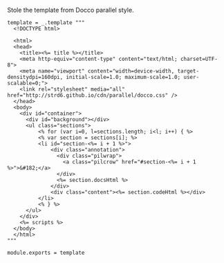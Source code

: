 
Stole the template from Docco parallel style.

    template = _.template """
      <!DOCTYPE html>

      <html>
      <head>
        <title><%= title %></title>
        <meta http-equiv="content-type" content="text/html; charset=UTF-8">
        <meta name="viewport" content="width=device-width, target-densitydpi=160dpi, initial-scale=1.0; maximum-scale=1.0; user-scalable=0;">
        <link rel="stylesheet" media="all" href="http://strd6.github.io/cdn/parallel/docco.css" />
      </head>
      <body>
        <div id="container">
          <div id="background"></div>
          <ul class="sections">
              <% for (var i=0, l=sections.length; i<l; i++) { %>
              <% var section = sections[i]; %>
              <li id="section-<%= i + 1 %>">
                  <div class="annotation">
                    <div class="pilwrap">
                      <a class="pilcrow" href="#section-<%= i + 1 %>">&#182;</a>
                    </div>
                    <%= section.docsHtml %>
                  </div>
                  <div class="content"><%= section.codeHtml %></div>
              </li>
              <% } %>
          </ul>
        </div>
        <%= scripts %>
      </body>
      </html>
    """

    module.exports = template

